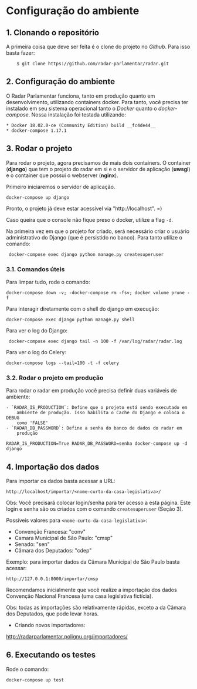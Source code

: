 # Configuração do ambiente

## 1. Clonando o repositório

A primeira coisa que deve ser feita é o clone do projeto no *Github*. Para isso basta fazer:

        $ git clone https://github.com/radar-parlamentar/radar.git

## 2. Configuração do ambiente

O Radar Parlamentar funciona, tanto em produção quanto em desenvolvimento,
utilizando containers docker.
Para tanto, você precisa ter instalado em seu sistema operacional tanto o
*Docker* quanto o *docker-compose*.
Nossa instalação foi testada utilizando:

    * Docker 18.02.0-ce (Community Edition) build __fc4de44__
    * docker-compose 1.17.1

## 3. Rodar o projeto

Para rodar o projeto, agora precisamos de mais dois containers. O container
(**django**) que tem o projeto do radar em si e o servidor de aplicação (**uwsgi**) e o
container que possui o webserver (**nginx**).

Primeiro iniciaremos o servidor de aplicação.

    docker-compose up django

Pronto, o projeto já deve estar acessível via "http://localhost". =)

Caso queira que o console não fique preso o docker, utilize a flag `-d`.

Na primeira vez em que o projeto for criado, será necessário criar o usuário
administrativo do Django (que é persistido no banco). Para tanto utilize o
comando:

     docker-compose exec django python manage.py createsuperuser

### 3.1. Comandos úteis

Para limpar tudo, rode o comando:

    docker-compose down -v; -docker-compose rm -fsv; docker volume prune -f

Para interagir diretamente com o shell do django em execução:

    docker-compose exec django python manage.py shell

Para ver o log do Django:

     docker-compose exec django tail -n 100 -f /var/log/radar/radar.log

Para ver o log do Celery:

    docker-compose logs --tail=100 -t -f celery

### 3.2. Rodar o projeto em produção

Para rodar o radar em produção você precisa definir duas variáveis de ambiente:

    - `RADAR_IS_PRODUCTION`: Define que o projeto está sendo executado em
        ambiente de produção. Isso habilita o Cache do Django e coloca o DEBUG
        como 'FALSE'
    - `RADAR_DB_PASSWORD`: Define a senha do banco de dados do radar em
        produção

    RADAR_IS_PRODUCTION=True RADAR_DB_PASSWORD=senha docker-compose up -d django

## 4. Importação dos dados

Para importar os dados basta acessar a URL:

    http://localhost/importar/<nome-curto-da-casa-legislativa>/

Obs: Você precisará colocar login/senha para ter acesso a esta página. Este
login e senha são os criados com o comando `createsuperuser` (Seção 3).

Possíveis valores para `<nome-curto-da-casa-legislativa>`:

* Convenção Francesa: "conv"
* Camara Municipal de São Paulo: "cmsp"
* Senado: "sen"
* Câmara dos Deputados: "cdep"

Exemplo: para importar dados da Câmara Municipal de São Paulo basta acessar:

    http://127.0.0.1:8000/importar/cmsp

Recomendamos inicialmente que você realize a importação dos dados Convenção
Nacional Francesa (uma casa legislativa fictícia).

Obs: todas as importações são relativamente rápidas, exceto a da Câmara dos
Deputados, que pode levar horas.

- Criando novos importadores:

http://radarparlamentar.polignu.org/importadores/

## 6. Executando os testes

Rode o comando:

    docker-compose up test
